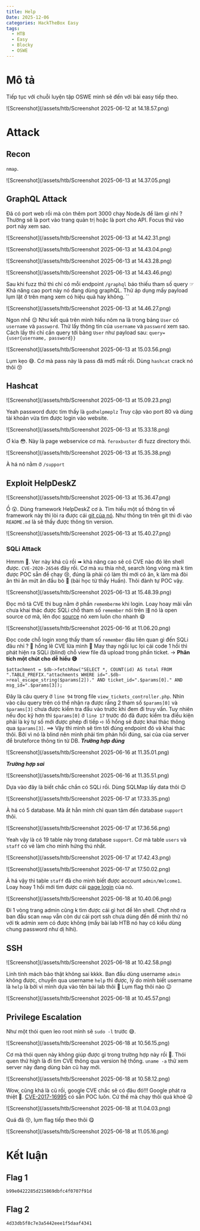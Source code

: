 ```yaml
---
title: Help
Date: 2025-12-06
categories: HackTheBox Easy
tags:
  - HTB
  - Easy
  - Blocky
  - OSWE
---
```

# Mô tả
Tiếp tục với chuỗi luyện tập OSWE mình sẽ đến với bài easy tiếp theo.

![Screenshot](/assets/htb/Screenshot 2025-06-12 at 14.18.57.png)
# Attack
## Recon
`nmap`.

![Screenshot](/assets/htb/Screenshot 2025-06-13 at 14.37.05.png)
## GraphQL Attack
Đã có port web rồi mà còn thêm port 3000 chạy NodeJs để làm gì nhỉ ? Thường sẽ là port vào trang quản trị hoặc là port cho API. Focus thử vào port này xem sao.

![Screenshot](/assets/htb/Screenshot 2025-06-13 at 14.42.31.png)

![Screenshot](/assets/htb/Screenshot 2025-06-13 at 14.43.04.png)

![Screenshot](/assets/htb/Screenshot 2025-06-13 at 14.43.28.png)

![Screenshot](/assets/htb/Screenshot 2025-06-13 at 14.43.46.png)

Sau khi fuzz thử thì chỉ có mỗi endpoint `/graphql` báo thiếu tham số query ☞ Khả năng cao port này nó đang dùng graphQL.
Thử áp dụng mấy payload lụm lặt ở trên mạng xem có hiệu quả hay không. ``

![Screenshot](/assets/htb/Screenshot 2025-06-13 at 14.46.27.png)

Ngon nhể 😌
Như kết quả trên mình hiểu nôm na là trong bảng `User` có `username` và `password`. Thử lấy thông tin của `username` và `password` xem sao.
Cách lấy thì chỉ cần query tới bảng `User` như payload sau: 
`query={user{username, password}}`

![Screenshot](/assets/htb/Screenshot 2025-06-13 at 15.03.56.png)

Lụm kẹo 😅. Cơ mà pass này là pass đã md5 mất rồi. Dùng `hashcat` crack nó thôi 😚

## Hashcat
![Screenshot](/assets/htb/Screenshot 2025-06-13 at 15.09.23.png)

Yeah password được tìm thấy là `godhelpmeplz`
Truy cập vào port 80 và dùng tài khoản vừa tìm được login vào website.

![Screenshot](/assets/htb/Screenshot 2025-06-13 at 15.33.18.png)

Ơ kìa 😳. Này là page webservice cơ mà. `feroxbuster` đi fuzz directory thôi.

![Screenshot](/assets/htb/Screenshot 2025-06-13 at 15.35.38.png)

À há nó nằm ở `/support`
## Exploit HelpDeskZ 
![Screenshot](/assets/htb/Screenshot 2025-06-13 at 15.36.47.png)

Ồ 😲. Dùng framework HelpDeskZ cơ à. Tìm hiểu một số thông tin về framework này thì lòi ra được cái [git của nó](https://github.com/helpdesk-z/helpdeskz-dev?tab=readme-ov-file).
Như thông tin trên git thì đi vào `README.md` là sẽ thấy được thông tin version.

![Screenshot](/assets/htb/Screenshot 2025-06-13 at 15.40.27.png)
### SQLi Attack
Hmmm 🤔. Ver này khá cũ rồi ➠ khả năng cao sẽ có CVE nào đó lên shell được.
`CVE-2020-26546` đây rồi.
Cơ mà xu thía nhở, search lòng vòng mà k tìm được POC sẵn để chạy 😢, đúng là phải có làm thì mới có ăn, k làm mà đòi ăn thì ăn mứt ăn đầu bò 🥹 (bài học từ thầy Huấn).
Thôi đành tự POC vậy. 

![Screenshot](/assets/htb/Screenshot 2025-06-13 at 15.48.39.png)

Đọc mô tả CVE thì bug nằm ở phần `rememberme` khi login.
Loay hoay mãi vẫn chưa khai thác được SQLi chỗ tham số `remember` nói trên ⇶ nó là open source cơ mà, lên đọc [source](https://github.com/ViktorNova/HelpDeskZ) nó xem luôn cho nhanh 😄

![Screenshot](/assets/htb/Screenshot 2025-06-16 at 11.06.20.png)

Đọc code chỗ login xong thấy tham số `remember` đâu liên quan gì đến SQLi đâu nhỉ ? 🤔 hổng lẽ CVE lừa mình 🤨
May thay ngồi lục lọi cái code 1 hồi thì phát hiện ra SQLi (blind) chỗ view file đã upload trong phần ticket.
→ **Phân tích một chút cho dễ hiểu 😅**
```
$attachment = $db->fetchRow("SELECT *, COUNT(id) AS total FROM ".TABLE_PREFIX."attachments WHERE id=".$db->real_escape_string($params[2])." AND ticket_id=".$params[0]." AND msg_id=".$params[3]);
```
Đây là câu query ở `line 94` trong file `view_tickets_controller.php`. Nhìn vào câu query trên có thể nhận ra được rằng 2 tham số `$params[0]` và `$params[3]` chưa được kiểm tra đầu vào trước khi đem đi truy vấn. Tuy nhiên nếu đọc kỹ hơn thì `$params[0]` ở `line 17` trước đó đã được kiểm tra điều kiện phải là ký tự số mới được phép đi tiếp ➪ lỗ hổng sẽ được khai thác thông qua `$params[3]`.
⟹ Vậy thì mình sẽ tìm tới đúng endpoint đó và khai thác thôi. Bởi vì nó là blind nên mình phải tìm phản hồi đúng, sai của của server để bruteforce thông tin từ DB.
_**Trường hợp đúng**_

![Screenshot](/assets/htb/Screenshot 2025-06-16 at 11.35.01.png)

_**Trường hợp sai**_

![Screenshot](/assets/htb/Screenshot 2025-06-16 at 11.35.51.png)

Dựa vào đây là biết chắc chắn có SQLi rồi. Dùng SQLMap lấy data thôi 😉

![Screenshot](/assets/htb/Screenshot 2025-06-17 at 17.33.35.png)

À há có 5 database. Mà ắt hẳn mình chỉ quan tâm đến database `support` thôi.

![Screenshot](/assets/htb/Screenshot 2025-06-17 at 17.36.56.png)

Yeah vậy là có 19 table này trong database `support`. Cơ mà table `users` và `staff` có vẻ làm cho mình hứng thú nhất.

![Screenshot](/assets/htb/Screenshot 2025-06-17 at 17.42.43.png)

![Screenshot](/assets/htb/Screenshot 2025-06-17 at 17.50.02.png)

À há vậy thì table `staff` đã cho mình biết được account `admin/Welcome1`. Loay hoay 1 hồi mới tìm được cái [page login](http://help.htb/support/?v=staff) của nó.

![Screenshot](/assets/htb/Screenshot 2025-06-18 at 10.40.06.png)

Đi 1 vòng trang admin cũng k tìm được cái gì hot để lên shell. Chợt nhớ ra ban đầu scan `nmap` vẫn còn dư cái port ssh chưa dùng đến để mình thử nó với tk admin xem có được không (mấy bài lab HTB nó hay có kiểu dùng chung password như dị hihi).
## SSH
![Screenshot](/assets/htb/Screenshot 2025-06-18 at 10.42.58.png)

Linh tính mách bảo thật không sai kkkk. Ban đầu dùng username `admin` không được, chuyển qua username `help` thì được, lý do mình biết username là `help` là bởi vì mình dựa vào tên bài lab thôi 🤣
Lụm flag thôi nào 😉

![Screenshot](/assets/htb/Screenshot 2025-06-18 at 10.45.57.png)
## Privilege Escalation
Như một thói quen leo root mình sẽ `sudo -l` trước 😅.

![Screenshot](/assets/htb/Screenshot 2025-06-18 at 10.56.15.png)

Cơ mà thói quen này không giúp được gì trong trường hợp này rồi 🤣. Thói quen thứ high là đi tìm CVE thông qua version hệ thống. `uname -a` thử xem server này đang dùng bản cũ hay mới.

![Screenshot](/assets/htb/Screenshot 2025-06-18 at 10.58.12.png)

Wow, cũng khá là cũ rồi, google CVE chắc sẽ có đâu đó!!!
Google phát ra thiệt 🤪. [CVE-2017-16995](https://github.com/Al1ex/CVE-2017-16995) có sẵn POC luôn. Cứ thế mà chạy thôi quá khoẻ 😜

![Screenshot](/assets/htb/Screenshot 2025-06-18 at 11.04.03.png)

Quá đã 😚, lụm flag tiếp theo thôi 😋

![Screenshot](/assets/htb/Screenshot 2025-06-18 at 11.05.16.png)
# Kết luận
## Flag 1
`b99e0422285d215869dbfc4f0707f91d`
## Flag 2
`4d33db5f8c7e3a5442eee1f5daaf4341`